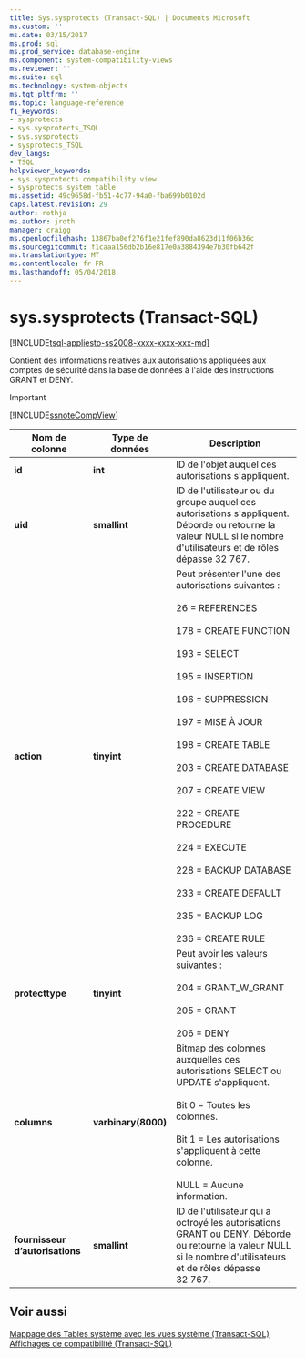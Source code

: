 ```yaml
---
title: Sys.sysprotects (Transact-SQL) | Documents Microsoft
ms.custom: ''
ms.date: 03/15/2017
ms.prod: sql
ms.prod_service: database-engine
ms.component: system-compatibility-views
ms.reviewer: ''
ms.suite: sql
ms.technology: system-objects
ms.tgt_pltfrm: ''
ms.topic: language-reference
f1_keywords:
- sysprotects
- sys.sysprotects_TSQL
- sys.sysprotects
- sysprotects_TSQL
dev_langs:
- TSQL
helpviewer_keywords:
- sys.sysprotects compatibility view
- sysprotects system table
ms.assetid: 49c9658d-fb51-4c77-94a0-fba699b0102d
caps.latest.revision: 29
author: rothja
ms.author: jroth
manager: craigg
ms.openlocfilehash: 13867ba0ef276f1e21fef890da8623d11f06b36c
ms.sourcegitcommit: f1caaa156db2b16e817e0a3884394e7b30fb642f
ms.translationtype: MT
ms.contentlocale: fr-FR
ms.lasthandoff: 05/04/2018
---
```

# <a name="syssysprotects-transact-sql"></a>sys.sysprotects (Transact-SQL)
[!INCLUDE[tsql-appliesto-ss2008-xxxx-xxxx-xxx-md](../../includes/tsql-appliesto-ss2008-xxxx-xxxx-xxx-md.md)]

  Contient des informations relatives aux autorisations appliquées aux comptes de sécurité dans la base de données à l'aide des instructions GRANT et DENY.  
  
> [!IMPORTANT]  
>  [!INCLUDE[ssnoteCompView](../../includes/ssnotecompview-md.md)]  
  
|Nom de colonne|Type de données| Description|  
|-----------------|---------------|-----------------|  
|**id**|**int**|ID de l'objet auquel ces autorisations s'appliquent.|  
|**uid**|**smallint**|ID de l'utilisateur ou du groupe auquel ces autorisations s'appliquent. Déborde ou retourne la valeur NULL si le nombre d'utilisateurs et de rôles dépasse 32 767.|  
|**action**|**tinyint**|Peut présenter l'une des autorisations suivantes :<br /><br /> 26 = REFERENCES<br /><br /> 178 = CREATE FUNCTION<br /><br /> 193 = SELECT<br /><br /> 195 = INSERTION<br /><br /> 196 = SUPPRESSION<br /><br /> 197 = MISE À JOUR<br /><br /> 198 = CREATE TABLE<br /><br /> 203 = CREATE DATABASE<br /><br /> 207 = CREATE VIEW<br /><br /> 222 = CREATE PROCEDURE<br /><br /> 224 = EXECUTE<br /><br /> 228 = BACKUP DATABASE<br /><br /> 233 = CREATE DEFAULT<br /><br /> 235 = BACKUP LOG<br /><br /> 236 = CREATE RULE|  
|**protecttype**|**tinyint**|Peut avoir les valeurs suivantes :<br /><br /> 204 = GRANT_W_GRANT<br /><br /> 205 = GRANT<br /><br /> 206 = DENY|  
|**columns**|**varbinary(8000)**|Bitmap des colonnes auxquelles ces autorisations SELECT ou UPDATE s'appliquent.<br /><br /> Bit 0 = Toutes les colonnes.<br /><br /> Bit 1 = Les autorisations s'appliquent à cette colonne.<br /><br /> NULL = Aucune information.|  
|**fournisseur d’autorisations**|**smallint**|ID de l'utilisateur qui a octroyé les autorisations GRANT ou DENY. Déborde ou retourne la valeur NULL si le nombre d'utilisateurs et de rôles dépasse 32 767.|  
  
## <a name="see-also"></a>Voir aussi  
 [Mappage des Tables système avec les vues système &#40;Transact-SQL&#41;](../../relational-databases/system-tables/mapping-system-tables-to-system-views-transact-sql.md)   
 [Affichages de compatibilité &#40;Transact-SQL&#41;](~/relational-databases/system-compatibility-views/system-compatibility-views-transact-sql.md)  
  
  
